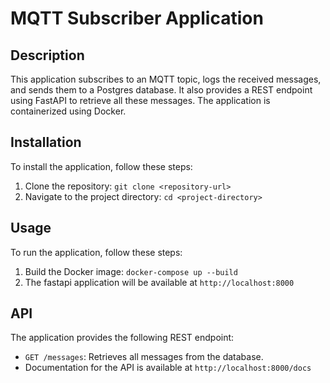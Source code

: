 # MQTT Subscriber Application

## Description

This application subscribes to an MQTT topic, logs the received messages, and sends them to a Postgres database. It also provides a REST endpoint using FastAPI to retrieve all these messages. The application is containerized using Docker.

## Installation

To install the application, follow these steps:

1. Clone the repository: `git clone <repository-url>`
2. Navigate to the project directory: `cd <project-directory>`

## Usage

To run the application, follow these steps:

1. Build the Docker image: `docker-compose up --build`
2. The fastapi application will be available at `http://localhost:8000`

## API

The application provides the following REST endpoint:

- `GET /messages`: Retrieves all messages from the database.
- Documentation for the API is available at `http://localhost:8000/docs`
